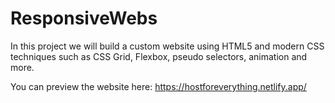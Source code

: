 # ResponsiveWebs
In this project we will build a custom website using HTML5 and modern CSS techniques such as CSS Grid, Flexbox, pseudo selectors, animation and more.

You can preview the website here: https://hostforeverything.netlify.app/
